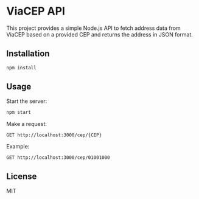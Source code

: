 # ViaCEP API

This project provides a simple Node.js API to fetch address data from ViaCEP based on a provided CEP and returns the address in JSON format.

## Installation

```sh
npm install
```

## Usage

Start the server:

```sh
npm start
```

Make a request:

```
GET http://localhost:3000/cep/{CEP}
```

Example:

```
GET http://localhost:3000/cep/01001000
```

## License
MIT
